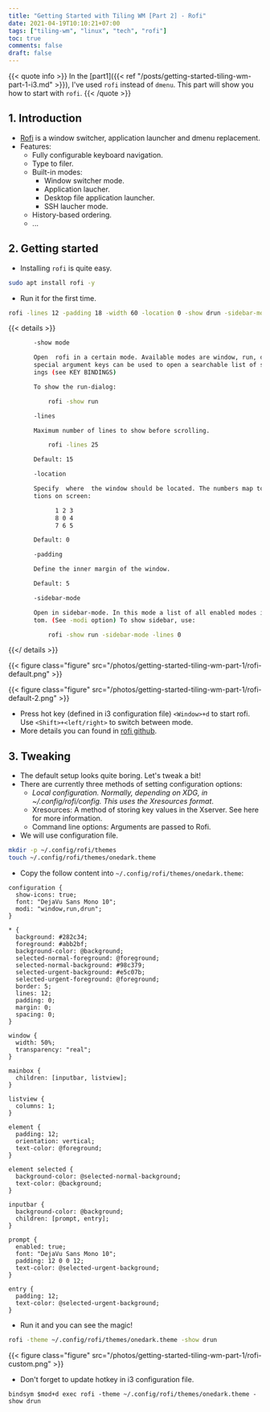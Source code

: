 ```yaml
---
title: "Getting Started with Tiling WM [Part 2] - Rofi"
date: 2021-04-19T10:10:21+07:00
tags: ["tiling-wm", "linux", "tech", "rofi"]
toc: true
comments: false
draft: false
---
```


{{< quote info >}}
In the [part1]({{< ref "/posts/getting-started-tiling-wm-part-1-i3.md" >}}), I've used `rofi` instead of `dmenu`. This part will show you how to start with `rofi`.
{{< /quote >}}

## 1. Introduction

- [Rofi](https://github.com/davatorium/rofi) is a window switcher, application launcher and dmenu replacement.
- Features:
  - Fully configurable keyboard navigation.
  - Type to filer.
  - Built-in modes:
    - Window switcher mode.
    - Application laucher.
    - Desktop file application launcher.
    - SSH laucher mode.
  - History-based ordering.
  - ...

## 2. Getting started

- Installing `rofi` is quite easy.

```bash
sudo apt install rofi -y
```

- Run it for the first time.

```bash
rofi -lines 12 -padding 18 -width 60 -location 0 -show drun -sidebar-mode -columns 3 -font 'DejaVu Sans 8'
```

{{< details >}}

```bash
       -show mode

       Open  rofi in a certain mode. Available modes are window, run, drun, ssh, combi. The
       special argument keys can be used to open a searchable list of supported  key  bind‐
       ings (see KEY BINDINGS)

       To show the run-dialog:

           rofi -show run

       -lines

       Maximum number of lines to show before scrolling.

           rofi -lines 25

       Default: 15

       -location

       Specify  where  the window should be located. The numbers map to the following loca‐
       tions on screen:

             1 2 3
             8 0 4
             7 6 5

       Default: 0

       -padding

       Define the inner margin of the window.

       Default: 5

       -sidebar-mode

       Open in sidebar-mode. In this mode a list of all enabled modes is shown at the  bot‐
       tom. (See -modi option) To show sidebar, use:

           rofi -show run -sidebar-mode -lines 0

```

{{</ details >}}

{{< figure class="figure" src="/photos/getting-started-tiling-wm-part-1/rofi-default.png" >}}

{{< figure class="figure" src="/photos/getting-started-tiling-wm-part-1/rofi-default-2.png" >}}

- Press hot key (defined in i3 configuration file) `<Window>+d` to start rofi. Use `<Shift>+<left/right>` to switch between mode.
- More details you can found in [rofi github](https://github.com/davatorium/rofi).

## 3. Tweaking

- The default setup looks quite boring. Let's tweak a bit!
- There are currently three methods of setting configuration options:
  - _Local configuration. Normally, depending on XDG, in ~/.config/rofi/config. This uses the Xresources format_.
  - Xresources: A method of storing key values in the Xserver. See here for more information.
  - Command line options: Arguments are passed to Rofi.
- We will use configuration file.

```bash
mkdir -p ~/.config/rofi/themes
touch ~/.config/rofi/themes/onedark.theme
```

- Copy the follow content into `~/.config/rofi/themes/onedark.theme`:

```
configuration {
  show-icons: true;
  font: "DejaVu Sans Mono 10";
  modi: "window,run,drun";
}

* {
  background: #282c34;
  foreground: #abb2bf;
  background-color: @background;
  selected-normal-foreground: @foreground;
  selected-normal-background: #98c379;
  selected-urgent-background: #e5c07b;
  selected-urgent-foreground: @foreground;
  border: 5;
  lines: 12;
  padding: 0;
  margin: 0;
  spacing: 0;
}

window {
  width: 50%;
  transparency: "real";
}

mainbox {
  children: [inputbar, listview];
}

listview {
  columns: 1;
}

element {
  padding: 12;
  orientation: vertical;
  text-color: @foreground;
}

element selected {
  background-color: @selected-normal-background;
  text-color: @background;
}

inputbar {
  background-color: @background;
  children: [prompt, entry];
}

prompt {
  enabled: true;
  font: "DejaVu Sans Mono 10";
  padding: 12 0 0 12;
  text-color: @selected-urgent-background;
}

entry {
  padding: 12;
  text-color: @selected-urgent-background;
}
```

- Run it and you can see the magic!

```bash
rofi -theme ~/.config/rofi/themes/onedark.theme -show drun
```

{{< figure class="figure" src="/photos/getting-started-tiling-wm-part-1/rofi-custom.png" >}}

- Don't forget to update hotkey in i3 configuration file.

```
bindsym $mod+d exec rofi -theme ~/.config/rofi/themes/onedark.theme -show drun
```
